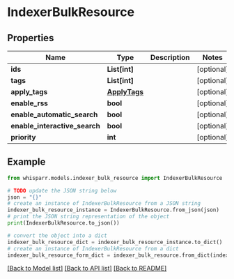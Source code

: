 # IndexerBulkResource


## Properties

Name | Type | Description | Notes
------------ | ------------- | ------------- | -------------
**ids** | **List[int]** |  | [optional] 
**tags** | **List[int]** |  | [optional] 
**apply_tags** | [**ApplyTags**](ApplyTags.md) |  | [optional] 
**enable_rss** | **bool** |  | [optional] 
**enable_automatic_search** | **bool** |  | [optional] 
**enable_interactive_search** | **bool** |  | [optional] 
**priority** | **int** |  | [optional] 

## Example

```python
from whisparr.models.indexer_bulk_resource import IndexerBulkResource

# TODO update the JSON string below
json = "{}"
# create an instance of IndexerBulkResource from a JSON string
indexer_bulk_resource_instance = IndexerBulkResource.from_json(json)
# print the JSON string representation of the object
print(IndexerBulkResource.to_json())

# convert the object into a dict
indexer_bulk_resource_dict = indexer_bulk_resource_instance.to_dict()
# create an instance of IndexerBulkResource from a dict
indexer_bulk_resource_form_dict = indexer_bulk_resource.from_dict(indexer_bulk_resource_dict)
```
[[Back to Model list]](../README.md#documentation-for-models) [[Back to API list]](../README.md#documentation-for-api-endpoints) [[Back to README]](../README.md)



